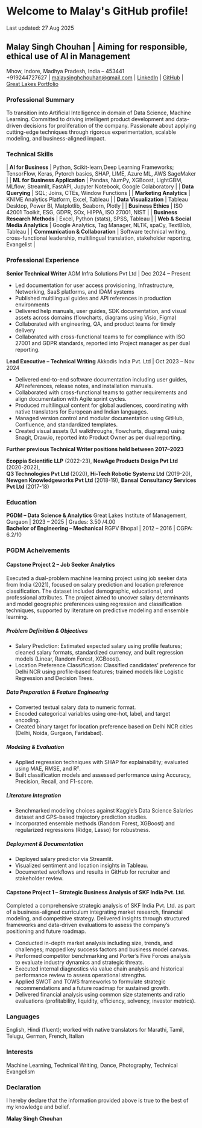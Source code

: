 # Welcome to Malay's GitHub profile! 

Last updated: 27 Aug 2025

## **Malay Singh Chouhan** | **Aiming for responsible, ethical use of  AI in Management**

Mhow, Indore, Madhya Pradesh, India – 453441  
\+919244727627 | [malaysinghchouhan@gmail.com](mailto:malaysinghchouhan@gmail.com) | [LinkedIn](https://www.linkedin.com/in/mschouhan) | [GitHub](https://github.com/malaysinghchouhan/malaysinghchouhan) | [Great Lakes Portfolio](https://eportfolio.olympuslms.com/malay-singh-chouhan)

### **Professional Summary**

To transition into Artificial Intelligence in domain of Data Science, Machine Learning. Committed to driving intelligent product development and data-driven decisions for proliferation of the company. Passionate about applying cutting-edge techniques through rigorous experimentation, scalable modeling, and business-aligned impact.

### **Technical Skills**

| **AI for Business** | Python, Scikit-learn,Deep Learning Frameworks; TensorFlow, Keras, Pytorch basics, SHAP, LIME, Azure ML, AWS SageMaker |
| **ML for Business Application** | Pandas, NumPy, XGBoost, LightGBM, MLflow, Streamlit, FastAPI, Jupyter Notebook, Google Colaboratory |
| **Data Querying** | SQL; Joins, CTEs, Window Functions |
| **Marketing Analytics** | KNIME Analytics Platform, Excel, Tableau |
| **Data Visualization** | Tableau Desktop, Power BI, Matplotlib, Seaborn, Plotly |
| **Business Ethics** | ISO 42001 Toolkit, ESG, GDPR, SOx, HIPPA, ISO 27001, NIST |
| **Business Research Methods** | Excel, Python (stats), SPSS, Tableau |
| **Web & Social Media Analytics** | Google Analytics, Tag Manager, NLTK, spaCy, TextBlob, Tableau |
| **Communication & Collaboration** | Software technical writing, cross-functional leadership, multilingual translation, stakeholder reporting, Evangelist |

### **Professional Experience**

**Senior Technical Writer** AGM Infra Solutions Pvt Ltd | Dec 2024 – Present

* Led documentation for user access provisioning, Infrastructure, Networking, SaaS platforms, and IDAM systems  
* Published multilingual guides and API references in production environments  
* Delivered help manuals, user guides, SDK documentation, and visual assets across domains (flowcharts, diagrams using Visio, Figma)  
* Collaborated with engineering, QA, and product teams for timely delivery
* Collaborated with cross-functional teams to  for compliance with ISO 27001 and GDPR standards, reported into Project manager as per dual reporting.

**Lead Executive – Technical Writing** Akkodis India Pvt. Ltd | Oct 2023 – Nov 2024

* Delivered end-to-end software documentation including user guides, API references, release notes, and installation manuals.
* Collaborated with cross-functional teams to gather requirements and align documentation with Agile sprint cycles.
* Produced multilingual content for global audiences, coordinating with native translators for European and Indian languages.
* Managed version control and modular documentation using GitHub, Confluence, and standardized templates.
* Created visual assets (UI walkthroughs, flowcharts, diagrams) using Snagit, Draw.io, reported into Product Owner as per dual reporting.

**Further previous Technical Writer positions held between 2017–2023**

**Ecoppia Scientific LLP** (2022-23), **NewAge Products Design Pvt Ltd** (2020-2022),   
**Q3 Technologies Pvt Ltd** (2020), **Hi-Tech Robotic Systemz Ltd** (2019-20), **Newgen Knowledgeworks Pvt Ltd** (2018-19), **Bansal Consultancy Services Pvt Ltd** (2017-18)

### **Education**

**PGDM – Data Science & Analytics** Great Lakes Institute of Management, Gurgaon | 2023 – 2025 | Grades: 3.50 /4.00  
**Bachelor of Engineering – Mechanical** RGPV Bhopal | 2012 – 2016 | CGPA: 6.2/10

### **PGDM Acheivements**

#### Capstone Project 2 – Job Seeker Analytics
Executed a dual-problem machine learning project using job seeker data from India (2021), focused on salary prediction and location preference classification. The dataset included demographic, educational, and professional attributes. The project aimed to uncover salary determinants and model geographic preferences using regression and classification techniques, supported by literature on predictive modeling and ensemble learning.

##### Problem Definition & Objectives
- Salary Prediction: Estimated expected salary using profile features; cleaned salary formats, standardized currency, and built regression models (Linear, Random Forest, XGBoost).
- Location Preference Classification: Classified candidates’ preference for Delhi NCR using profile-based features; trained models like Logistic Regression and Decision Trees.

##### Data Preparation & Feature Engineering

- Converted textual salary data to numeric format.
- Encoded categorical variables using one-hot, label, and target encoding.
- Created binary target for location preference based on Delhi NCR cities (Delhi, Noida, Gurgaon, Faridabad).

##### Modeling & Evaluation

- Applied regression techniques with SHAP for explainability; evaluated using MAE, RMSE, and R².
- Built classification models and assessed performance using Accuracy, Precision, Recall, and F1-score.

##### Literature Integration

- Benchmarked modeling choices against Kaggle’s Data Science Salaries dataset and GPS-based trajectory prediction studies.
- Incorporated ensemble methods (Random Forest, XGBoost) and regularized regressions (Ridge, Lasso) for robustness.

##### Deployment & Documentation

- Deployed salary predictor via Streamlit.
- Visualized sentiment and location insights in Tableau.
- Documented workflows and results in GitHub for recruiter and stakeholder review.

#### Capstone Project 1 – Strategic Business Analysis of SKF India Pvt. Ltd.
Completed a comprehensive strategic analysis of SKF India Pvt. Ltd. as part of a business-aligned curriculum integrating market research, financial modeling, and competitive strategy. Delivered insights through structured frameworks and data-driven evaluations to assess the company’s positioning and future roadmap.
- Conducted in-depth market analysis including size, trends, and challenges; mapped key success factors and business model canvas.
- Performed competitor benchmarking and Porter’s Five Forces analysis to evaluate industry dynamics and strategic threats.
- Executed internal diagnostics via value chain analysis and historical performance review to assess operational strengths.
- Applied SWOT and TOWS frameworks to formulate strategic recommendations and a future roadmap for sustained growth.
- Delivered financial analysis using common size statements and ratio evaluations (profitability, liquidity, efficiency, solvency, investor metrics).

### **Languages**

English, Hindi (fluent); worked with native translators for Marathi, Tamil, Telugu, German, French, Italian

### **Interests**

Machine Learning, Technical Writing, Dance, Photography, Technical Evangelism

### **Declaration**

I hereby declare that the information provided above is true to the best of my knowledge and belief.

**Malay Singh Chouhan**
<!--
**malaysinghchouhan/malaysinghchouhan** is a ✨ _special_ ✨ repository because its `README.md` (this file) appears on your GitHub profile.
- 😄 Pronouns: He/Him
- 🔭 I’m currently working on transitioning from technical writing to strategic roles in AI, ML, and data analytics—while leading documentation efforts at AGM Infra Solutions.
- 🌱 I’m currently learning advanced data science concepts through my PGDM at Great Lakes, including ethical AI frameworks, model interpretability, and cloud ML platforms like Google Colaboratory, Azure ML, and SageMaker.
- 👯 I’m looking to collaborate on intelligent product development, ethical AI deployment, and cross-functional analytics projects that bridge business and tech.
- 🤔 I’m looking for help with refining my professional narrative to align with leadership roles in AI/ML, and preparing for interviews that test both strategic thinking and technical depth.
- 💬 Ask me about AI strategy, responsible documentation, stakeholder alignment, and how to turn complex tech into compelling narratives.
- 📫 How to reach me: [LinkedIn](https://www.linkedin.com/in/malaychouhan) | malay.chouhan@gmail.com
- ⚡ Fun fact: I once choreographed a dance routine inspired by neural networks—yes, backpropagation has rhythm!
-->
